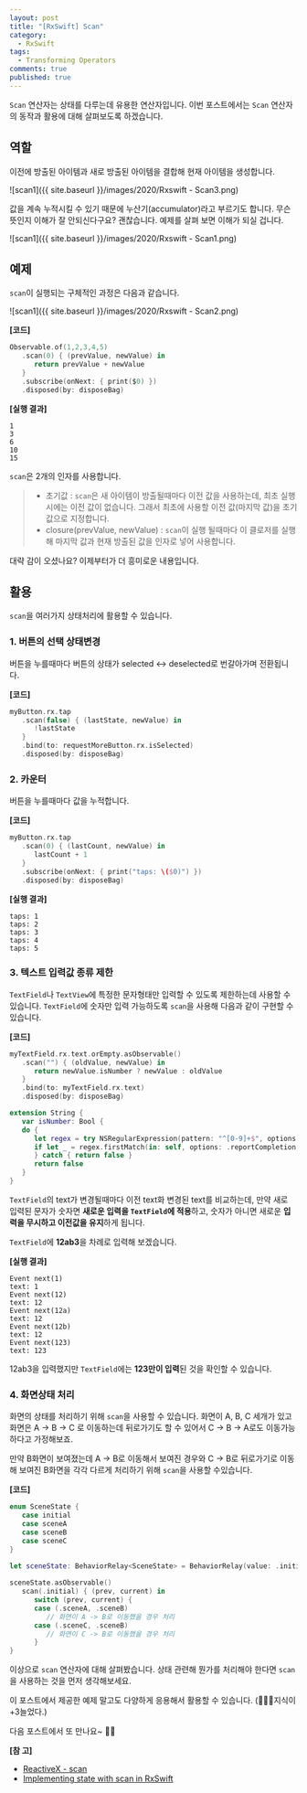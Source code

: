 ```yaml
---
layout: post
title: "[RxSwift] Scan"
category: 
  - RxSwift
tags: 
  - Transforming Operators
comments: true
published: true
---
```


`Scan` 연산자는 상태를 다루는데 유용한 연산자입니다. 이번 포스트에서는 `Scan` 연산자의 동작과 활용에 대해 살펴보도록 하겠습니다.

## 역할

이전에 방출된 아이템과 새로 방출된 아이템을 결합해 현재 아이템을 생성합니다.

![scan1]({{ site.baseurl }}/images/2020/Rxswift - Scan3.png)

값을 계속 누적시킬 수 있기 때문에 누산기(accumulator)라고 부르기도 합니다. 
무슨 뜻인지 이해가 잘 안되신다구요? 괜찮습니다. 예제를 살펴 보면 이해가 되실 겁니다.

![scan1]({{ site.baseurl }}/images/2020/Rxswift - Scan1.png)

## 예제

`scan`이 실행되는 구체적인 과정은 다음과 같습니다.

![scan1]({{ site.baseurl }}/images/2020/Rxswift - Scan2.png)

**[코드]**

```swift
Observable.of(1,2,3,4,5)
   .scan(0) { (prevValue, newValue) in
      return prevValue + newValue
   }
   .subscribe(onNext: { print($0) })
   .disposed(by: disposeBag)
```

**[실행 결과]**

```
1
3
6
10
15
```

`scan`은 2개의 인자를 사용합니다.

> - 초기값 :  `scan`은 새 아이템이 방출될때마다 이전 값을 사용하는데, 최초 실행시에는 이전 값이 없습니다. 그래서 최초에 사용할 이전 값(마지막 값)을 초기값으로 지정합니다.
> - closure(prevValue, newValue) : `scan`이 실행 될때마다 이 클로저를 실행해 마지막 값과 현재 방출된 값을 인자로 넣어 사용합니다.

대략 감이 오셨나요? 이제부터가 더 흥미로운 내용입니다. 

## 활용

`scan`을 여러가지 상태처리에 활용할 수 있습니다.

### 1. 버튼의 선택 상태변경

버튼을 누를때마다 버튼의 상태가 selected <-> deselected로 번갈아가며 전환됩니다.

**[코드]**

```swift
myButton.rx.tap
   .scan(false) { (lastState, newValue) in
      !lastState
   }
   .bind(to: requestMoreButton.rx.isSelected)
   .disposed(by: disposeBag)
```

### 2. 카운터

버튼을 누를때마다 값을 누적합니다.

**[코드]**

```swift
myButton.rx.tap
   .scan(0) { (lastCount, newValue) in
      lastCount + 1
   }
   .subscribe(onNext: { print("taps: \($0)") })
   .disposed(by: disposeBag)
```

**[실행 결과]**

```
taps: 1
taps: 2
taps: 3
taps: 4
taps: 5
```

### 3. 텍스트 입력값 종류 제한

`TextField`나 `TextView`에 특정한 문자형태만 입력할 수 있도록 제한하는데 사용할 수 있습니다.
`TextField`에 숫자만 입력 가능하도록 `scan`을 사용해 다음과 같이 구현할 수 있습니다.

**[코드]**

```swift
myTextField.rx.text.orEmpty.asObservable()
   .scan("") { (oldValue, newValue) in
      return newValue.isNumber ? newValue : oldValue
   }
   .bind(to: myTextField.rx.text)
   .disposed(by: disposeBag)

extension String {
   var isNumber: Bool {
   do {
      let regex = try NSRegularExpression(pattern: "^[0-9]+$", options: .caseInsensitive)
      if let _ = regex.firstMatch(in: self, options: .reportCompletion, range: NSMakeRange(0, count)) { return true }
      } catch { return false }
      return false
   }
}
```

`TextField`의 text가 변경될때마다 이전 text화 변경된 text를 비교하는데, 만약 새로 입력된 문자가 숫자면 **새로운 입력을 `TextField`에 적용**하고, 숫자가 아니면 새로운 **입력을 무시하고 이전값을 유지**하게 됩니다.

`TextField`에 **12ab3**을 차례로 입력해 보겠습니다.

**[실행 결과]**
```
Event next(1)
text: 1
Event next(12)
text: 12
Event next(12a)
text: 12
Event next(12b)
text: 12
Event next(123)
text: 123
```
12ab3을 입력했지만 `TextField`에는 **123만이 입력**된 것을 확인할 수 있습니다.

### 4. 화면상태 처리

화면의 상태를 처리하기 위해 `scan`을 사용할 수 있습니다.
화면이 A, B, C 세개가 있고 화면은 A -> B -> C 로 이동하는데 뒤로가기도 할 수 있어서 C -> B -> A로도 이동가능하다고 가정해보죠.

만약 B화면이 보여졌는데 A -> B로 이동해서 보여진 경우와 C -> B로 뒤로가기로 이동해 보여진 B화면을 각각 다르게 처리하기 위해 `scan`을 사용할 수있습니다.

**[코드]**

```swift
enum SceneState {
   case initial
   case sceneA
   case sceneB
   case sceneC
}

let sceneState: BehaviorRelay<SceneState> = BehaviorRelay(value: .initial)
        
sceneState.asObservable()
   scan(.initial) { (prev, current) in
      switch (prev, current) {
      case (.sceneA, .sceneB)
         // 화면이 A -> B로 이동했을 경우 처리
      case (.sceneC, .sceneB)
         // 화면이 C -> B로 이동했을 경우 처리
      }
}
```

이상으로 `scan` 연산자에 대해 살펴봤습니다. 상태 관련해 뭔가를 처리해야 한다면 `scan`을 사용하는 것을 먼저 생각해보세요. 

이 포스트에서 제공한 예제 말고도 다양하게 응용해서 활용할 수 있습니다. (👨🏻‍💻지식이 +3늘었다.)

다음 포스트에서 또 만나요~ 🚀😄

**[참 고]**

- [ReactiveX - scan](http://reactivex.io/documentation/operators/scan.html)
- [Implementing state with scan in RxSwift](http://rx-marin.com/post/rxswift-state-with-scan/)
